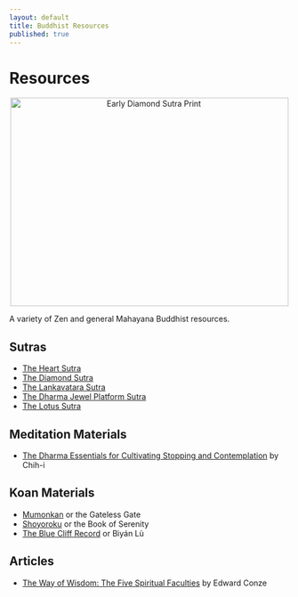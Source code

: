 ```yaml
--- 
layout: default
title: Buddhist Resources
published: true
---
```

# Resources
<p style="text-align: center"><a href="http://www.flickr.com/photos/albill/5526560815/" title="Early Diamond Sutra Print by albill, on Flickr"><img src="http://farm6.static.flickr.com/5213/5526560815_378112da1a.jpg" width="500" height="375" alt="Early Diamond Sutra Print" /></a></p>

A variety of Zen and general Mahayana Buddhist resources.

## Sutras
* <a href="/resources/sutras/heart-sutra.html">The Heart Sutra</a></li>
* <a href="/resources/sutras/diamond-sutra.html">The Diamond Sutra</a></li>
* <a href="/resources/sutras/lankavatara-sutra.html">The Lankavatara Sutra</a></li>
* <a href="/resources/sutras/platform-sutra.html">The Dharma Jewel Platform Sutra</a></li>
* <a href="/resources/sutras/lotus-sutra.html">The Lotus Sutra</a></li>

## Meditation Materials
* <a href="/resources/cultivating-stopping-and-contemplation.html">The Dharma Essentials for Cultivating Stopping and Contemplation</a> by Chih-i</li>

## Koan Materials
* <a href="/resources/koans/mumonkan.html">Mumonkan</a> or the Gateless Gate</li>
* <a href="/resources/koans/shoyoroku.html">Shoyoroku</a> or the Book of Serenity</li>
* <a href="/resources/koans/blue-cliff-record.html">The Blue Cliff Record</a> or Bìyán Lù</li>

## Articles
* <a href="/resources/way-of-wisdom.html">The Way of Wisdom: The Five Spiritual Faculties</a> by Edward Conze</li>
